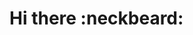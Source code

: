 # Hi there :neckbeard:

<!--
**Press-the-j/Press-the-j** is a ✨ _special_ ✨ repository because its `README.md` (this file) appears on your GitHub profile.

My name is Dario, from Rome. I'm a jr Full Stack Web Developer :walking:. I love the Open source community and philosphy :dancers:, and i'm studying every day to contribute, and I’ll sleep only when my first star appear  :stars: 
                                              [![Twitter](https://github.com/Press-the-j/readme_image/blob/master/twitter.png)(https://twitter.com/Dario_WD_coding)

## 
- 🔭 I’m currently working on ...
- 🌱 I’m currently learning ...
- 👯 I’m looking to collaborate on ...
- 🤔 I’m looking for help with ...
- 💬 Ask me about ...
- 📫 How to reach me: ...
- 😄 Pronouns: ...
- ⚡ Fun fact: ...
-->
